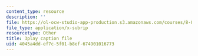 ```yaml
---
content_type: resource
description: ''
file: https://ol-ocw-studio-app-production.s3.amazonaws.com/courses/8-821-string-theory-and-holographic-duality-fall-2014/4045a4ddef7c5f01b8ef674901016773_gLYwLyeE8oU.vtt
file_type: application/x-subrip
resourcetype: Other
title: 3play caption file
uid: 4045a4dd-ef7c-5f01-b8ef-674901016773
---
```

